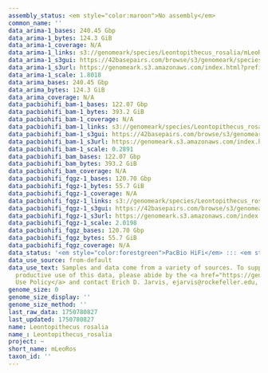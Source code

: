 ```yaml
---
assembly_status: <em style="color:maroon">No assembly</em>
common_name: ''
data_arima-1_bases: 240.45 Gbp
data_arima-1_bytes: 124.3 GiB
data_arima-1_coverage: N/A
data_arima-1_links: s3://genomeark/species/Leontopithecus_rosalia/mLeoRos1/genomic_data/arima/<br>
data_arima-1_s3gui: https://42basepairs.com/browse/s3/genomeark/species/Leontopithecus_rosalia/mLeoRos1/genomic_data/arima/
data_arima-1_s3url: https://genomeark.s3.amazonaws.com/index.html?prefix=species/Leontopithecus_rosalia/mLeoRos1/genomic_data/arima/
data_arima-1_scale: 1.8018
data_arima_bases: 240.45 Gbp
data_arima_bytes: 124.3 GiB
data_arima_coverage: N/A
data_pacbiohifi_bam-1_bases: 122.07 Gbp
data_pacbiohifi_bam-1_bytes: 393.2 GiB
data_pacbiohifi_bam-1_coverage: N/A
data_pacbiohifi_bam-1_links: s3://genomeark/species/Leontopithecus_rosalia/mLeoRos1/genomic_data/pacbio_hifi/<br>
data_pacbiohifi_bam-1_s3gui: https://42basepairs.com/browse/s3/genomeark/species/Leontopithecus_rosalia/mLeoRos1/genomic_data/pacbio_hifi/
data_pacbiohifi_bam-1_s3url: https://genomeark.s3.amazonaws.com/index.html?prefix=species/Leontopithecus_rosalia/mLeoRos1/genomic_data/pacbio_hifi/
data_pacbiohifi_bam-1_scale: 0.2891
data_pacbiohifi_bam_bases: 122.07 Gbp
data_pacbiohifi_bam_bytes: 393.2 GiB
data_pacbiohifi_bam_coverage: N/A
data_pacbiohifi_fqgz-1_bases: 120.70 Gbp
data_pacbiohifi_fqgz-1_bytes: 55.7 GiB
data_pacbiohifi_fqgz-1_coverage: N/A
data_pacbiohifi_fqgz-1_links: s3://genomeark/species/Leontopithecus_rosalia/mLeoRos1/genomic_data/pacbio_hifi/<br>
data_pacbiohifi_fqgz-1_s3gui: https://42basepairs.com/browse/s3/genomeark/species/Leontopithecus_rosalia/mLeoRos1/genomic_data/pacbio_hifi/
data_pacbiohifi_fqgz-1_s3url: https://genomeark.s3.amazonaws.com/index.html?prefix=species/Leontopithecus_rosalia/mLeoRos1/genomic_data/pacbio_hifi/
data_pacbiohifi_fqgz-1_scale: 2.0198
data_pacbiohifi_fqgz_bases: 120.70 Gbp
data_pacbiohifi_fqgz_bytes: 55.7 GiB
data_pacbiohifi_fqgz_coverage: N/A
data_status: '<em style="color:forestgreen">PacBio HiFi</em> ::: <em style="color:forestgreen">Arima</em>'
data_use_source: from-default
data_use_text: Samples and data come from a variety of sources. To support fair and
  productive use of this data, please abide by the <a href="https://genome10k.soe.ucsc.edu/data-use-policies/">Data
  Use Policy</a> and contact Erich D. Jarvis, ejarvis@rockefeller.edu, with any questions.
genome_size: 0
genome_size_display: ''
genome_size_method: ''
last_raw_data: 1750780827
last_updated: 1750780827
name: Leontopithecus rosalia
name_: Leontopithecus_rosalia
project: ~
short_name: mLeoRos
taxon_id: ''
---
```

